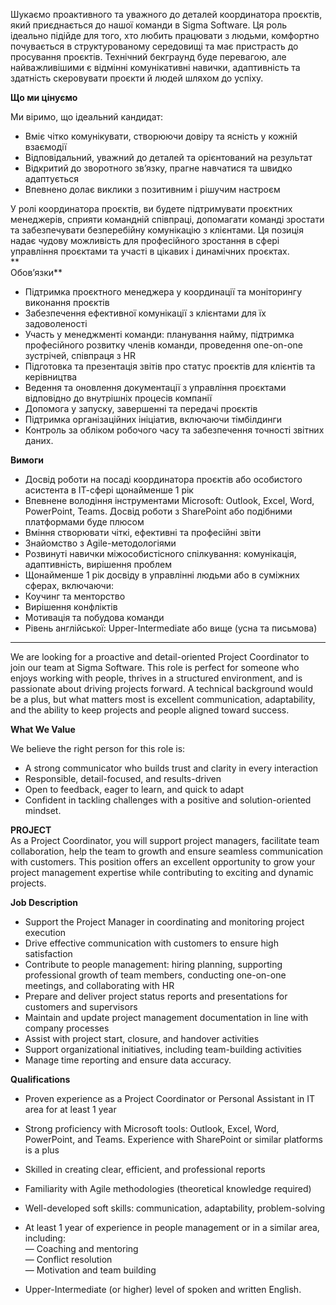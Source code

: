 Шукаємо проактивного та уважного до деталей координатора проєктів, який
приєднається до нашої команди в Sigma Software. Ця роль ідеально підійде для
того, хто любить працювати з людьми, комфортно почувається в структурованому
середовищі та має пристрасть до просування проєктів. Технічний бекграунд буде
перевагою, але найважливішими є відмінні комунікативні навички, адаптивність
та здатність скеровувати проєкти й людей шляхом до успіху.

**Що ми цінуємо**

Ми віримо, що ідеальний кандидат:

  * Вміє чітко комунікувати, створюючи довіру та ясність у кожній взаємодії 
  * Відповідальний, уважний до деталей та орієнтований на результат
  * Відкритий до зворотного зв’язку, прагне навчатися та швидко адаптується
  * Впевнено долає виклики з позитивним і рішучим настроєм

У ролі координатора проєктів, ви будете підтримувати проєктних менеджерів,
сприяти командній співпраці, допомагати команді зростати та забезпечувати
безперебійну комунікацію з клієнтами. Ця позиція надає чудову можливість для
професійного зростання в сфері управління проєктами та участі в цікавих і
динамічних проєктах.  
**  
Обовʼязки**

  * Підтримка проєктного менеджера у координації та моніторингу виконання проєктів
  * Забезпечення ефективної комунікації з клієнтами для їх задоволеності
  * Участь у менеджменті команди: планування найму, підтримка професійного розвитку членів команди, проведення one-on-one зустрічей, співпраця з HR
  * Підготовка та презентація звітів про статус проєктів для клієнтів та керівництва
  * Ведення та оновлення документації з управління проєктами відповідно до внутрішніх процесів компанії
  * Допомога у запуску, завершенні та передачі проєктів
  * Підтримка організаційних ініціатив, включаючи тімбілдинги
  * Контроль за обліком робочого часу та забезпечення точності звітних даних.

**Вимоги**

  * Досвід роботи на посаді координатора проєктів або особистого асистента в ІТ-сфері щонайменше 1 рік
  * Впевнене володіння інструментами Microsoft: Outlook, Excel, Word, PowerPoint, Teams. Досвід роботи з SharePoint або подібними платформами буде плюсом
  * Вміння створювати чіткі, ефективні та професійні звіти
  * Знайомство з Agile-методологіями
  * Розвинуті навички міжособистісного спілкування: комунікація, адаптивність, вирішення проблем
  * Щонайменше 1 рік досвіду в управлінні людьми або в суміжних сферах, включаючи:
  * Коучинг та менторство
  * Вирішення конфліктів
  * Мотивація та побудова команди
  * Рівень англійської: Upper-Intermediate або вище (усна та письмова)

_____________________________________________________________________________

We are looking for a proactive and detail-oriented Project Coordinator to join
our team at Sigma Software. This role is perfect for someone who enjoys
working with people, thrives in a structured environment, and is passionate
about driving projects forward. A technical background would be a plus, but
what matters most is excellent communication, adaptability, and the ability to
keep projects and people aligned toward success.  
  
**What We Value**

We believe the right person for this role is:

  * A strong communicator who builds trust and clarity in every interaction 
  * Responsible, detail-focused, and results-driven 
  * Open to feedback, eager to learn, and quick to adapt 
  * Confident in tackling challenges with a positive and solution-oriented mindset. 

**PROJECT**  
As a Project Coordinator, you will support project managers, facilitate team
collaboration, help the team to growth and ensure seamless communication with
customers. This position offers an excellent opportunity to grow your project
management expertise while contributing to exciting and dynamic projects.

**Job Description**

  * Support the Project Manager in coordinating and monitoring project execution
  * Drive effective communication with customers to ensure high satisfaction
  * Contribute to people management: hiring planning, supporting professional growth of team members, conducting one-on-one meetings, and collaborating with HR
  * Prepare and deliver project status reports and presentations for customers and supervisors
  * Maintain and update project management documentation in line with company processes 
  * Assist with project start, closure, and handover activities
  * Support organizational initiatives, including team-building activities
  * Manage time reporting and ensure data accuracy. 

**Qualifications**

  * Proven experience as a Project Coordinator or Personal Assistant in IT area for at least 1 year 
  * Strong proficiency with Microsoft tools: Outlook, Excel, Word, PowerPoint, and Teams. Experience with SharePoint or similar platforms is a plus
  * Skilled in creating clear, efficient, and professional reports
  * Familiarity with Agile methodologies (theoretical knowledge required)
  * Well-developed soft skills: communication, adaptability, problem-solving 
  * At least 1 year of experience in people management or in a similar area, including:   
— Coaching and mentoring  
— Conflict resolution  
— Motivation and team building

  * Upper-Intermediate (or higher) level of spoken and written English.